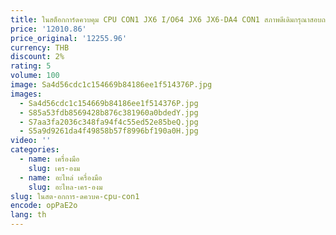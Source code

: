 ```yaml
---
title: ในสต็อกการ์ดควบคุม CPU CON1 JX6 I/O64 JX6 JX6-DA4 CON1 สภาพดีเดิมกรุณาสอบถาม
price: '12010.86'
price_original: '12255.96'
currency: THB
discount: 2%
rating: 5
volume: 100
image: Sa4d56cdc1c154669b84186ee1f514376P.jpg
images:
  - Sa4d56cdc1c154669b84186ee1f514376P.jpg
  - S85a53fdb8569428b876c381960a0bdedY.jpg
  - S7aa3fa2036c348fa94f4c55ed52e85beQ.jpg
  - S5a9d9261da4f49858b57f8996bf190a0H.jpg
video: ''
categories:
  - name: เครื่องมือ
    slug: เคร-องม
  - name: อะไหล่ เครื่องมือ
    slug: อะไหล-เคร-องม
slug: ในสต-อกการ-ดควบค-cpu-con1
encode: opPaE2o
lang: th
---
```

  